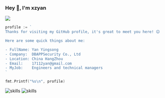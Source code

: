 ### Hey 👋, I'm xzyan

![](https://github.com/xzyan/xzyan/blob/master/assets/header_.png)

```go
profile := `
Thanks for visiting my GitHub profile, it's great to meet you here! 😊

Here are some quick things about me:

- FullName: Yan Yingsong
- Company:  DBAPPSecurity Co., Ltd
- Location: China HangZhou
- Email:    17112yan@gmail.com
- MyJob:    Engineers and technical managers
`

fmt.Printf("%s\n", profile)
```

![skills](http://xzyan.github.io/skills.svg)
![skills](http://xzyan.github.io/hobbies.svg)
